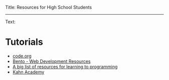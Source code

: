 Title: Resources for High School Students

----

Text:

# Tutorials

- [code.org](http://www.code.org/learn)
- [Bento - Web Development Resources](http://www.bentobox.io)
- [A big list of resources for learning to programming](https://docs.google.com/spreadsheet/ccc?key=0ApgzsSpuiLigdFc4MmFLY2VaT3hfdzE5WENFTEpyUFE&usp=sharing#gid=0)
- [Kahn Academy](https://www.khanacademy.org/cs)